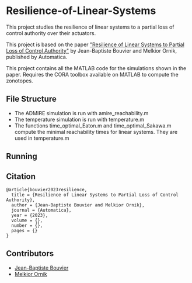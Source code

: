 # Resilience-of-Linear-Systems

This project studies the resilience of linear systems to a partial loss of control authority over their actuators.

This project is based on the paper ["Resilience of Linear Systems to Partial Loss of Control Authority"](https://arxiv.org/abs/2209.08034) by Jean-Baptiste Bouvier and Melkior Ornik, published by Automatica.


This project contains all the MATLAB code for the simulations shown in the paper.
Requires the CORA toolbox available on MATLAB to compute the zonotopes.


**File Structure**
---

- The ADMIRE simulation is run with amire_reachability.m
- The temperature simulation is run with temperature.m
- The functions time_optimal_Eaton.m and time_optimal_Sakawa.m compute the minimal reachability times for linear systems. They are used in temperature.m




**Running**
---




**Citation**
---
```
@article{bouvier2023resilience,  
  title = {Resilience of Linear Systems to Partial Loss of Control Authority},   
  author = {Jean-Baptiste Bouvier and Melkior Ornik},    
  journal = {Automatica},    
  year = {2023},   
  volume = {},  
  number = {},  
  pages = {}  
}
```


**Contributors**
---
- [Jean-Baptiste Bouvier](https://github.com/Jean-BaptisteBouvier)
- [Melkior Ornik](https://mornik.web.illinois.edu/)


